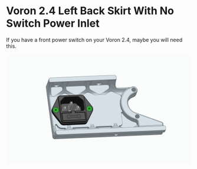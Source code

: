 # Voron 2.4 Left Back Skirt With No Switch Power Inlet

If you have a front power switch on your Voron 2.4, maybe you will need this.

![](Images/Image01.jpg)

